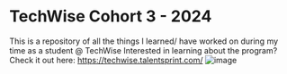 # TechWise Cohort 3 - 2024 
This is a repository of all the things I learned/ have worked on during my time as a student @ TechWise
Interested in learning about the program? Check it out here: https://techwise.talentsprint.com/
![image](https://github.com/ZDavila3/TechWise/assets/115113559/42e1a4ba-9a12-4edf-96f1-3586929df9c6)

